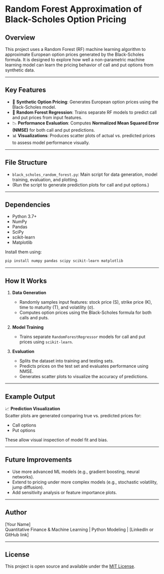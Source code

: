 
# Random Forest Approximation of Black-Scholes Option Pricing

## Overview

This project uses a Random Forest (RF) machine learning algorithm to approximate European option prices generated by the Black-Scholes formula. It is designed to explore how well a non-parametric machine learning model can learn the pricing behavior of call and put options from synthetic data.

---

## Key Features

- 🧪 **Synthetic Option Pricing**: Generates European option prices using the Black-Scholes model.
- 🌲 **Random Forest Regression**: Trains separate RF models to predict call and put prices from input features.
- 📉 **Performance Evaluation**: Computes **Normalized Mean Squared Error (NMSE)** for both call and put predictions.
- 📊 **Visualizations**: Produces scatter plots of actual vs. predicted prices to assess model performance visually.

---

## File Structure

- `black_scholes_random_forest.py`: Main script for data generation, model training, evaluation, and plotting.
- (Run the script to generate prediction plots for call and put options.)

---

## Dependencies

- Python 3.7+
- NumPy
- Pandas
- SciPy
- scikit-learn
- Matplotlib

Install them using:

```bash
pip install numpy pandas scipy scikit-learn matplotlib
```

---

## How It Works

1. **Data Generation**
   - Randomly samples input features: stock price (S), strike price (K), time to maturity (T), and volatility (σ).
   - Computes option prices using the Black-Scholes formula for both calls and puts.

2. **Model Training**
   - Trains separate `RandomForestRegressor` models for call and put prices using `scikit-learn`.

3. **Evaluation**
   - Splits the dataset into training and testing sets.
   - Predicts prices on the test set and evaluates performance using NMSE.
   - Generates scatter plots to visualize the accuracy of predictions.

---

## Example Output

📈 **Prediction Visualization**  
Scatter plots are generated comparing true vs. predicted prices for:
- Call options
- Put options

These allow visual inspection of model fit and bias.

---

## Future Improvements

- Use more advanced ML models (e.g., gradient boosting, neural networks).
- Extend to pricing under more complex models (e.g., stochastic volatility, jump diffusion).
- Add sensitivity analysis or feature importance plots.

---

## Author

[Your Name]  
Quantitative Finance & Machine Learning | Python Modeling | [LinkedIn or GitHub link]

---

## License

This project is open source and available under the [MIT License](LICENSE).
